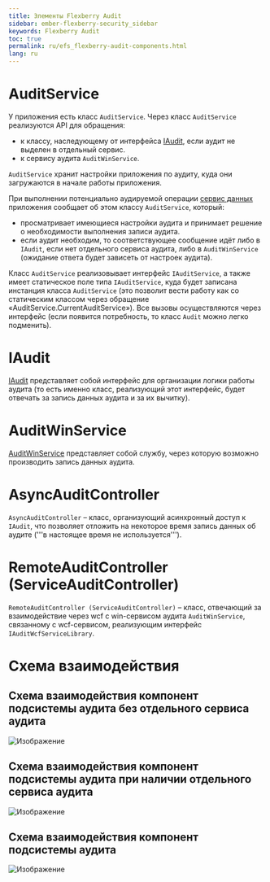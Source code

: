 ```yaml
---
title: Элементы Flexberry Audit
sidebar: ember-flexberry-security_sidebar
keywords: Flexberry Audit
toc: true
permalink: ru/efs_flexberry-audit-components.html
lang: ru
---
```


# AuditService
У приложения есть класс `AuditService`. Через класс `AuditService` реализуются API для обращения: 
* к классу, наследующему от интерфейса [IAudit](i-audit.html), если аудит не выделен в отдельный сервис.
* к сервису аудита `AuditWinService`.

`AuditService` хранит настройки приложения по аудиту, куда они загружаются в начале работы приложения.

При выполнении потенциально аудируемой операции [сервис данных](fo_sql-data-service.html) приложения сообщает об этом классу `AuditService`, который:
* просматривает имеющиеся настройки аудита и принимает решение о необходимости выполнения записи аудита.
* если аудит необходим, то соответствующее сообщение идёт либо в `IAudit`, если нет отдельного сервиса аудита, либо в `AuditWinService` (ожидание ответа будет зависеть от настроек аудита).

Класс `AuditService` реализовывает интерфейс `IAuditService`, а также имеет статическое поле типа `IAuditService`, куда будет записана инстанция класса `AuditService` (это позволит вести работу как со статическим классом через обращение «AuditService.CurrentAuditService»). Все вызовы осуществляются через интерфейс (если появится потребность, то класс `Audit` можно легко подменить).

# IAudit

[IAudit](efs_i-audit.html) представляет собой интерфейс для организации логики работы аудита (то есть именно класс, реализующий этот интерфейс, будет отвечать за запись данных аудита и за их вычитку).

# AuditWinService

[AuditWinService](efs_audit-win-service.html) представляет собой службу, через которую возможно производить запись данных аудита.

# AsyncAuditController

`AsyncAuditController` – класс, организующий асинхронный доступ к `IAudit`, что позволяет отложить на некоторое время запись данных об аудите ('''в настоящее время не используется''').

# RemoteAuditController (ServiceAuditController)

`RemoteAuditController (ServiceAuditController)` – класс, отвечающий за взаимодействие через wcf с win-сервисом аудита `AuditWinService`, связанному с wcf-сервисом, реализующим интерфейс `IAuditWcfServiceLibrary`.

# Схема взаимодействия

## Схема взаимодействия компонент подсистемы аудита без отдельного сервиса аудита

![Изображение](/images/img/page/AuditWeb/AuditDiagramm1.PNG)

## Схема взаимодействия компонент подсистемы аудита при наличии отдельного сервиса аудита

![Изображение](/images/img/page/AuditWeb/AuditDiagramm2.PNG)

## Схема взаимодействия компонент подсистемы аудита

![Изображение](/images/img/page/AuditWeb/AuditDiagramm3.PNG)

